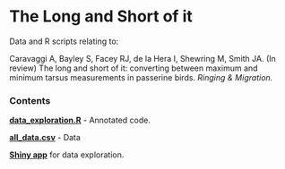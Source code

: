 # The Long and Short of it
Data and R scripts relating to:

Caravaggi A, Bayley S, Facey RJ, de la Hera I, Shewring M, Smith JA. (In review) The long and short of it: converting between maximum and minimum tarsus measurements in passerine birds. *Ringing & Migration.*

### Contents

**[data_exploration.R](https://github.com/arcaravaggi/pTarsi/blob/master/data_exploration.R)** - Annotated code.    

**[all_data.csv](https://github.com/arcaravaggi/pTarsi/blob/master/all_data.csv)** - Data 

**[Shiny app](https://arcaravaggi.shinyapps.io/exploration_app/)** for data exploration.   
